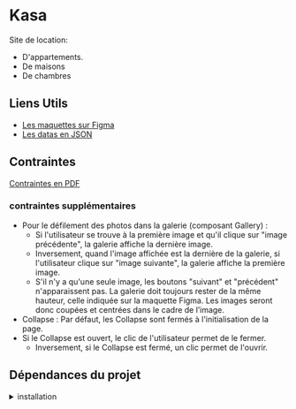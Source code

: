# Kasa

Site de location:

- D'appartements.
- De maisons
- De chambres

## Liens Utils

- [Les maquettes sur Figma](https://www.figma.com/file/bAnXDNqRKCRRP8mY2gcb5p/UI-Design-Kasa-FR?node-id=0%3A1)
- [Les datas en JSON](https://s3-eu-west-1.amazonaws.com/course.oc-static.com/projects/Front-End+V2/P9+React+1/logements.json)

## Contraintes

[Contraintes en PDF](https://course.oc-static.com/projects/Front-End+V2/P9+React+1/Coding+guidelines+Kasa+FR.pdf)

### contraintes supplémentaires

- Pour le défilement des photos dans la galerie (composant Gallery) :
  - Si l'utilisateur se trouve à la première image et qu'il clique sur "image précédente", la galerie affiche la dernière image.
  - Inversement, quand l'image affichée est la dernière de la galerie, si l'utilisateur clique sur "image suivante", la galerie affiche la première image.
  - S'il n'y a qu'une seule image, les boutons "suivant" et "précédent" n'apparaissent pas.
La galerie doit toujours rester de la même hauteur, celle indiquée sur la maquette Figma. Les images seront donc coupées et centrées dans le cadre de l’image.
- Collapse : Par défaut, les Collapse sont fermés à l'initialisation de la page.
- Si le Collapse est ouvert, le clic de l'utilisateur permet de le fermer.
  - Inversement, si le Collapse est fermé, un clic permet de l'ouvrir.
  
## Dépendances du projet

<details>
<summary> installation</summary>

- React Router

  ```bash
  npm install react-router-dom
  ```

- SASS

  ```bash
  npm install -D sass
  ```

- Eslint et Prettier

  ```bash
  npm install eslint --save-dev eslint-config-prettier prettier
  # config
  npm init @eslint/config
  ```

- Proptypes

```bash
npm i prop-types
```

- Github Page

```bash
npm i gh-pages -D
```

Dans le fichier package.json

```json
{
    "homepage": "https://yan-coquoz.github.io/kasa",
 "scripts": {
        "predeploy":"npm run build",
        "deploy":"gh-pages -d build"
    },
}

```

l'adresse <https://yan-coquoz.github.io/> est le localhost lors du lancement de l'app avec npm start.

mettre le site sur github après la configuration

```bash
npm run deploy
```

   </details>
